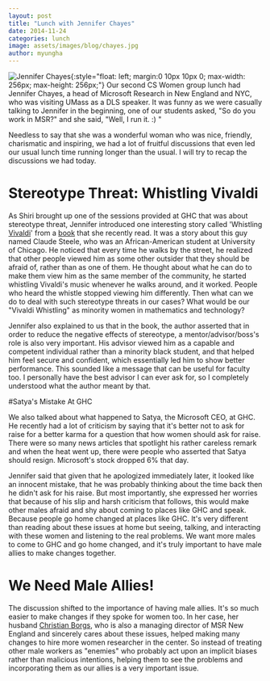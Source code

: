 ```yaml
---
layout: post
title: "Lunch with Jennifer Chayes"
date: 2014-11-24
categories: lunch
image: assets/images/blog/chayes.jpg
author: myungha
---
```


![Jennifer Chayes](/images/chayes.jpg){:style="float: left; margin:0 10px 10px 0; max-width: 256px; max-height: 256px;"} Our second CS Women group lunch had Jennifer Chayes, a head of Microsoft Research in New England and NYC, who was visiting UMass as a DLS speaker. It was funny as we were casually talking to Jennifer in the beginning, one of our students asked, "So do you work in MSR?" and she said, "Well, I run it. :) "

Needless to say that she was a wonderful woman who was nice, friendly, charismatic and inspiring, we had a lot of fruitful discussions that even led our usual lunch time running longer than the usual. I will try to recap the discussions we had today.

# Stereotype Threat: Whistling Vivaldi

As Shiri brought up one of the sessions provided at GHC that was about stereotype threat, Jennifer introduced one interesting story called 'Whistling [Vivaldi](https://www.youtube.com/watch?v=TZCfydWF48c)' from a [book](http://www.amazon.com/Whistling-Vivaldi-Stereotypes-Affect-Issues/dp/0393339726) that she recently read. It was a story about this guy named Claude Steele, who was an African-American student at University of Chicago. He noticed that every time he walks by the street, he realized that other people viewed him as some other outsider that they should be afraid of, rather than as one of them. He thought about what he can do to make them view him as the same member of the community, he started whistling Vivaldi's music whenever he walks around, and it worked. People who heard the whistle stopped viewing him differently. Then what can we do to deal with such stereotype threats in our cases? What would be our "Vivaldi Whistling" as minority women in mathematics and technology?

Jennifer also explained to us that in the book, the author asserted that in order to reduce the negative effects of stereotype, a mentor/advisor/boss's role is also very important. His advisor viewed him as a capable and competent individual rather than a minority black student, and that helped him feel secure and confident, which essentially led him to show better performance. This sounded like a message that can be useful for faculty too. I personally have the best advisor I can ever ask for, so I completely understood what the author meant by that.

#Satya's Mistake At GHC

We also talked about what happened to Satya, the Microsoft CEO, at GHC. He recently had a lot of criticism by saying that it's better not to ask for raise for a better karma for a question that how women should ask for raise. There were so many news articles that spotlight his rather careless remark and when the heat went up, there were people who asserted that Satya should resign. Microsoft's stock dropped 6% that day.

Jennifer said that given that he apologized immediately later, it looked like an innocent mistake, that he was probably thinking about the time back then he didn't ask for his raise. But most importantly, she expressed her worries that because of his slip and harsh criticism that follows, this would make other males afraid and shy about coming to places like GHC and speak. Because people go home changed at places like GHC. It's very different than reading about these issues at home but seeing, talking, and interacting with these women and listening to the real problems. We want more males to come to GHC and go home changed, and it's truly important to have male allies to make changes together.

# We Need Male Allies!
The discussion shifted to the importance of having male allies. It's so much easier to make changes if they spoke for women too. In her case, her husband [Christian Borgs](http://research.microsoft.com/en-us/um/people/borgs/), who is also a managing director of MSR New England and sincerely cares about these issues, helped making many changes to hire more women researcher in the center. So instead of treating other male workers as "enemies" who probably act upon an implicit biases rather than malicious intentions, helping them to see the problems and incorporating them as our allies is a very important issue.
